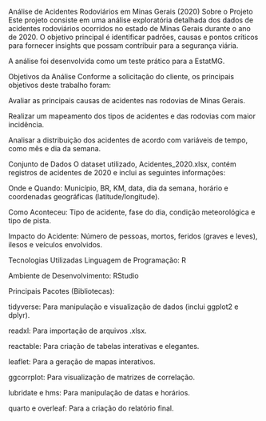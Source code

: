 Análise de Acidentes Rodoviários em Minas Gerais (2020)
Sobre o Projeto
Este projeto consiste em uma análise exploratória detalhada dos dados de acidentes rodoviários ocorridos no estado de Minas Gerais durante o ano de 2020. O objetivo principal é identificar padrões, causas e pontos críticos para fornecer insights que possam contribuir para a segurança viária.

A análise foi desenvolvida como um teste prático para a EstatMG.

Objetivos da Análise
Conforme a solicitação do cliente, os principais objetivos deste trabalho foram:

Avaliar as principais causas de acidentes nas rodovias de Minas Gerais.

Realizar um mapeamento dos tipos de acidentes e das rodovias com maior incidência.

Analisar a distribuição dos acidentes de acordo com variáveis de tempo, como mês e dia da semana.

Conjunto de Dados
O dataset utilizado, Acidentes_2020.xlsx, contém registros de acidentes de 2020 e inclui as seguintes informações:

Onde e Quando: Município, BR, KM, data, dia da semana, horário e coordenadas geográficas (latitude/longitude).

Como Aconteceu: Tipo de acidente, fase do dia, condição meteorológica e tipo de pista.

Impacto do Acidente: Número de pessoas, mortos, feridos (graves e leves), ilesos e veículos envolvidos.

Tecnologias Utilizadas
Linguagem de Programação: R

Ambiente de Desenvolvimento: RStudio

Principais Pacotes (Bibliotecas):

tidyverse: Para manipulação e visualização de dados (inclui ggplot2 e dplyr).

readxl: Para importação de arquivos .xlsx.

reactable: Para criação de tabelas interativas e elegantes.

leaflet: Para a geração de mapas interativos.

ggcorrplot: Para visualização de matrizes de correlação.

lubridate e hms: Para manipulação de datas e horários.

quarto e overleaf: Para a criação do relatório final.
